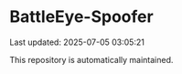 # BattleEye-Spoofer

Last updated: 2025-07-05 03:05:21

This repository is automatically maintained.

